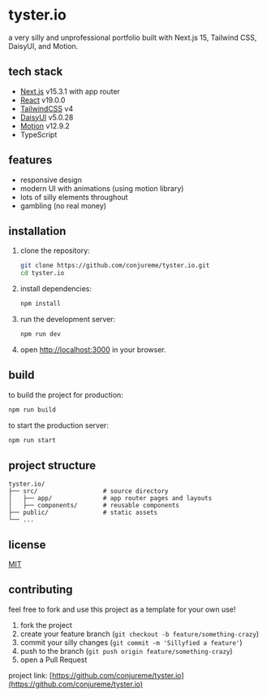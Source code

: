 # tyster.io

a very silly and unprofessional portfolio built with Next.js 15, Tailwind CSS, DaisyUI, and Motion.

## tech stack

- [Next.js](https://nextjs.org/) v15.3.1 with app router
- [React](https://react.dev/) v19.0.0
- [TailwindCSS](https://tailwindcss.com/) v4
- [DaisyUI](https://daisyui.com/) v5.0.28
- [Motion](https://motion.dev/) v12.9.2
- TypeScript

## features

- responsive design
- modern UI with animations (using motion library)
- lots of silly elements throughout
- gambling (no real money)

## installation

1. clone the repository:

   ```bash
   git clone https://github.com/conjureme/tyster.io.git
   cd tyster.io
   ```

2. install dependencies:

   ```bash
   npm install
   ```

3. run the development server:

   ```bash
   npm run dev
   ```

4. open [http://localhost:3000](http://localhost:3000) in your browser.

## build

to build the project for production:

```bash
npm run build
```

to start the production server:

```bash
npm run start
```

## project structure

```
tyster.io/
├── src/                  # source directory
│   ├── app/              # app router pages and layouts
│   ├── components/       # reusable components
├── public/               # static assets
└── ...
```

## license

[MIT](LICENSE)

## contributing

feel free to fork and use this project as a template for your own use!

1. fork the project
2. create your feature branch (`git checkout -b feature/something-crazy`)
3. commit your silly changes (`git commit -m 'Sillyfied a feature'`)
4. push to the branch (`git push origin feature/something-crazy`)
5. open a Pull Request

project link: [https://github.com/conjureme/tyster.io](https://github.com/conjureme/tyster.io)
